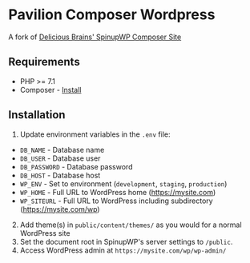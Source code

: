 # Pavilion Composer Wordpress

A fork of [Delicious Brains' SpinupWP Composer Site](https://github.com/deliciousbrains/spinupwp-composer-site)

## Requirements

* PHP >= 7.1
* Composer - [Install](https://getcomposer.org/doc/00-intro.md#installation-linux-unix-osx)

## Installation

1. Update environment variables in the `.env` file:
  * `DB_NAME` - Database name
  * `DB_USER` - Database user
  * `DB_PASSWORD` - Database password
  * `DB_HOST` - Database host
  * `WP_ENV` - Set to environment (`development`, `staging`, `production`)
  * `WP_HOME` - Full URL to WordPress home (https://mysite.com)
  * `WP_SITEURL` - Full URL to WordPress including subdirectory (https://mysite.com/wp)
2. Add theme(s) in `public/content/themes/` as you would for a normal WordPress site
3. Set the document root in SpinupWP's server settings to `/public`. 
4. Access WordPress admin at `https://mysite.com/wp/wp-admin/`



